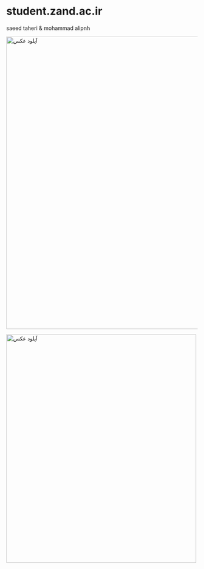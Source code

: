 # student.zand.ac.ir
saeed taheri &
mohammad alipnh

<a href="https://uupload.ir/view/ke8k_11111.png" target="_blank"><img src="https://uupload.ir/files/ke8k_11111_thumb.png" width="1024" height="768" border="0" alt="آپلود عکس" /></a>


<a href="https://uupload.ir/view/4prz_222222.png" target="_blank"><img src="https://uupload.ir/files/4prz_222222_thumb.png" border="0" width="500" height="600" alt="آپلود عکس" /></a>
